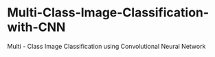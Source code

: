 # Multi-Class-Image-Classification-with-CNN
Multi - Class Image Classification using Convolutional Neural Network
